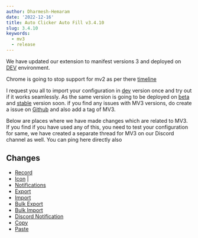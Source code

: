 ```yaml
---
author: Dharmesh-Hemaram
date: '2022-12-16'
title: Auto Clicker Auto Fill v3.4.10
slug: 3.4.10
keywords:
  - mv3
  - release
---
```


We have updated our extension to manifest versions 3 and deployed on [DEV](https://dev.getautoclicker.com) environment.

Chrome is going to stop support for mv2 as per there [timeline](https://developer.chrome.com/docs/extensions/mv3/mv2-sunset/)

I request you all to import your configuration in [dev](https://dev.getautoclicker.com) version once and try out if it works seamlessly. As the same version is going to be deployed on
[beta](https://beta.getautoclicker.com) and [stable](https://stable.getautoclicker.com) version soon. if you find any issues with MV3 versions, do create a issue on
[Github](https://github.com/Dhruv-Techapps/auto-click-auto-fill/issues) and also add a tag of MV3.

Below are places where we have made changes which are related to MV3. If you find if you have used any of this, you need to test your configuration for same, we have created a separate thread for MV3
on our Discord channel as well. You can ping here directly also

## Changes

- [Record](https://getautoclicker.com/docs/4.x/record/overview/)
- [Icon](https://getautoclicker.com/docs/4.x/extension/icon/) |
- [Notifications](https://getautoclicker.com/docs/4.x/settings/show-notification/)
- [Export](https://getautoclicker.com/docs/4.x/configuration/export-import/)
- [Import](https://getautoclicker.com/docs/4.x/configuration/export-import/)
- [Bulk Export](https://getautoclicker.com/docs/4.x/config-list/bulk-export/)
- [Bulk Import](https://getautoclicker.com/docs/4.x/config-list/bulk-import/)
- [Discord Notification](https://getautoclicker.com/docs/4.x/settings/show-notification/)
- [Copy](https://getautoclicker.com/docs/4.x/action/value/#copy)
- [Paste](https://getautoclicker.com/docs/4.x/action/value/#paste)
